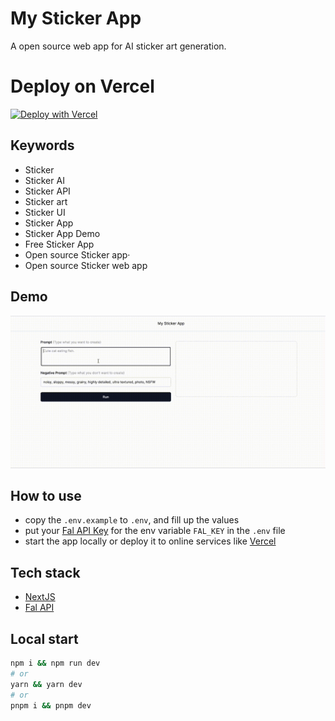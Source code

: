# My Sticker App

A open source web app for AI sticker art generation.

# Deploy on Vercel

[![Deploy with Vercel](https://vercel.com/button)](https://vercel.com/new?utm_medium=default-template&filter=next.js&utm_source=create-next-app&utm_campaign=create-next-app-readme)

## Keywords

- Sticker
- Sticker AI
- Sticker API
- Sticker art
- Sticker UI
- Sticker App
- Sticker App Demo
- Free Sticker App
- Open source Sticker app·
- Open source Sticker web app

## Demo

![](/doc/demo.gif)

## How to use

- copy the `.env.example` to `.env`, and fill up the values
- put your [Fal API Key](https://fal.ai/) for the env variable `FAL_KEY` in the `.env` file
- start the app locally or deploy it to online services like [Vercel](https://vercel.com)

## Tech stack

- [NextJS](https://nextjs.org/)
- [Fal API](https://fal.ai/)

## Local start

```bash
npm i && npm run dev
# or
yarn && yarn dev
# or
pnpm i && pnpm dev
```